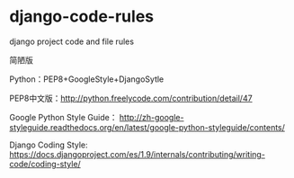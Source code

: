 # django-code-rules
django project code and file rules

简陋版 


Python：PEP8+GoogleStyle+DjangoSytle

PEP8中文版：http://python.freelycode.com/contribution/detail/47

Google Python Style Guide： http://zh-google-styleguide.readthedocs.org/en/latest/google-python-styleguide/contents/

Django Coding Style: https://docs.djangoproject.com/es/1.9/internals/contributing/writing-code/coding-style/
